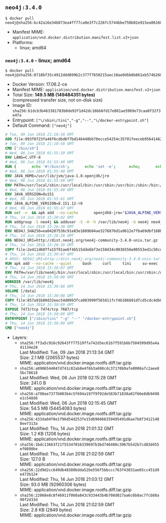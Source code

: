 ## `neo4j:3.4.0`

```console
$ docker pull neo4j@sha256:bc42a16e34b073ea4ff77ca0e3f7c226fc5744bbe750b02e915ea06160c47789
```

-	Manifest MIME: `application/vnd.docker.distribution.manifest.list.v2+json`
-	Platforms:
	-	linux; amd64

### `neo4j:3.4.0` - linux; amd64

```console
$ docker pull neo4j@sha256:8718bf35c4912ddd899b2c377f7650215aec10ae0dbb8b861eb574b260a366a5
```

-	Docker Version: 17.06.2-ce
-	Manifest MIME: `application/vnd.docker.distribution.manifest.v2+json`
-	Total Size: **149.5 MB (149484351 bytes)**  
	(compressed transfer size, not on-disk size)
-	Image ID: `sha256:b1dcb3b463381783b0de93f1d42dc16bb6fd17e881ae5969e73caa0f32f3e4fa`
-	Entrypoint: `["\/sbin\/tini","-g","--","\/docker-entrypoint.sh"]`
-	Default Command: `["neo4j"]`

```dockerfile
# Tue, 09 Jan 2018 21:10:58 GMT
ADD file:093f0723fa46f6cdbd6f7bd146448bb70ecce54254c35701feeceb956414622f in / 
# Tue, 09 Jan 2018 21:10:58 GMT
CMD ["/bin/sh"]
# Wed, 06 Jun 2018 01:55:39 GMT
ENV LANG=C.UTF-8
# Wed, 06 Jun 2018 01:55:40 GMT
RUN { 		echo '#!/bin/sh'; 		echo 'set -e'; 		echo; 		echo 'dirname "$(dirname "$(readlink -f "$(which javac || which java)")")"'; 	} > /usr/local/bin/docker-java-home 	&& chmod +x /usr/local/bin/docker-java-home
# Wed, 06 Jun 2018 01:55:40 GMT
ENV JAVA_HOME=/usr/lib/jvm/java-1.8-openjdk/jre
# Wed, 06 Jun 2018 01:55:40 GMT
ENV PATH=/usr/local/sbin:/usr/local/bin:/usr/sbin:/usr/bin:/sbin:/bin:/usr/lib/jvm/java-1.8-openjdk/jre/bin:/usr/lib/jvm/java-1.8-openjdk/bin
# Wed, 06 Jun 2018 01:55:40 GMT
ENV JAVA_VERSION=8u151
# Wed, 06 Jun 2018 01:55:41 GMT
ENV JAVA_ALPINE_VERSION=8.151.12-r0
# Wed, 06 Jun 2018 01:55:47 GMT
RUN set -x 	&& apk add --no-cache 		openjdk8-jre="$JAVA_ALPINE_VERSION" 	&& [ "$JAVA_HOME" = "$(docker-java-home)" ]
# Thu, 14 Jun 2018 15:20:02 GMT
RUN addgroup -S neo4j && adduser -S -H -h /var/lib/neo4j -G neo4j neo4j
# Thu, 14 Jun 2018 15:26:38 GMT
ENV NEO4J_SHA256=ea04207536c91e83e1889b04ae3276876d1a9612e7fba69dbf188bb3d5e08cdd NEO4J_TARBALL=neo4j-community-3.4.0-unix.tar.gz NEO4J_EDITION=community
# Thu, 14 Jun 2018 15:26:38 GMT
ARG NEO4J_URI=http://dist.neo4j.org/neo4j-community-3.4.0-unix.tar.gz
# Thu, 14 Jun 2018 15:26:39 GMT
COPY file:2e411d607fa15f91ae6f4b515dde6bf3e158d34c0036556e00553ed1c50cd63d in /tmp/ 
# Thu, 14 Jun 2018 15:30:07 GMT
# ARGS: NEO4J_URI=http://dist.neo4j.org/neo4j-community-3.4.0-unix.tar.gz
RUN apk add --no-cache --quiet     bash     curl     tini     su-exec     && curl --fail --silent --show-error --location --remote-name ${NEO4J_URI}     && echo "${NEO4J_SHA256}  ${NEO4J_TARBALL}" | sha256sum -csw -     && tar --extract --file ${NEO4J_TARBALL} --directory /var/lib     && mv /var/lib/neo4j-* /var/lib/neo4j     && rm ${NEO4J_TARBALL}     && mv /var/lib/neo4j/data /data     && chown -R neo4j:neo4j /data     && chmod -R 777 /data     && chown -R neo4j:neo4j /var/lib/neo4j     && chmod -R 777 /var/lib/neo4j     && ln -s /data /var/lib/neo4j/data     && apk del curl
# Thu, 14 Jun 2018 15:30:07 GMT
ENV PATH=/var/lib/neo4j/bin:/usr/local/sbin:/usr/local/bin:/usr/sbin:/usr/bin:/sbin:/bin:/usr/lib/jvm/java-1.8-openjdk/jre/bin:/usr/lib/jvm/java-1.8-openjdk/bin
# Thu, 14 Jun 2018 15:30:08 GMT
WORKDIR /var/lib/neo4j
# Thu, 14 Jun 2018 15:30:08 GMT
VOLUME [/data]
# Thu, 14 Jun 2018 15:30:08 GMT
COPY file:857a91b80d32eec54d0993fca903999f565811fcf4b106691dfcd5cdc4db8e4d in /docker-entrypoint.sh 
# Thu, 14 Jun 2018 15:30:09 GMT
EXPOSE 7473/tcp 7474/tcp 7687/tcp
# Thu, 14 Jun 2018 15:30:09 GMT
ENTRYPOINT ["/sbin/tini" "-g" "--" "/docker-entrypoint.sh"]
# Thu, 14 Jun 2018 15:30:09 GMT
CMD ["neo4j"]
```

-	Layers:
	-	`sha256:ff3a5c916c92643ff77519ffa742d3ec61b7f591b6b7504599d95a4a41134e28`  
		Last Modified: Tue, 09 Jan 2018 21:13:34 GMT  
		Size: 2.1 MB (2065537 bytes)  
		MIME: application/vnd.docker.image.rootfs.diff.tar.gzip
	-	`sha256:a8906544047d741c82ab8e4f6b3a698cdc37170b9afe8006a7c2aee85bc78618`  
		Last Modified: Wed, 06 Jun 2018 02:15:28 GMT  
		Size: 241.0 B  
		MIME: application/vnd.docker.image.rootfs.diff.tar.gzip
	-	`sha256:a790ae7377b003b4c5f694a197f9f92de583b71838a02f66e8db9498e1c548d8`  
		Last Modified: Wed, 06 Jun 2018 02:15:45 GMT  
		Size: 54.5 MB (54454083 bytes)  
		MIME: application/vnd.docker.image.rootfs.diff.tar.gzip
	-	`sha256:433da04f0e1f96d54d253fe15d690466359495491d6ae7b8f34121488ee7313a`  
		Last Modified: Thu, 14 Jun 2018 21:01:32 GMT  
		Size: 1.2 KB (1208 bytes)  
		MIME: application/vnd.docker.image.rootfs.diff.tar.gzip
	-	`sha256:1bdc13663f21f55347016339697b3bd746408c3967b542b7cd83d455ef0898be`  
		Last Modified: Thu, 14 Jun 2018 21:02:59 GMT  
		Size: 127.0 B  
		MIME: application/vnd.docker.image.rootfs.diff.tar.gzip
	-	`sha256:22d9d2cc649db48380bdda52be556f5bbccc763f43031ae65cc451d9e473b124`  
		Last Modified: Thu, 14 Jun 2018 21:03:12 GMT  
		Size: 93.0 MB (92960306 bytes)  
		MIME: application/vnd.docker.image.rootfs.diff.tar.gzip
	-	`sha256:22068e8c8f46911f060a843c933443b4b708d027aa6c6b8ac7fcb88a90f2d33d`  
		Last Modified: Thu, 14 Jun 2018 21:02:59 GMT  
		Size: 2.8 KB (2849 bytes)  
		MIME: application/vnd.docker.image.rootfs.diff.tar.gzip
